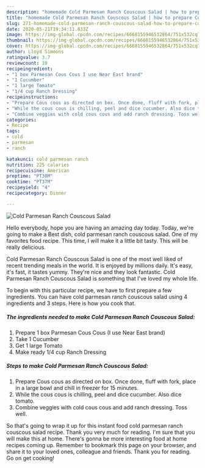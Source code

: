 ```yaml
---
description: "homemade Cold Parmesan Ranch Couscous Salad | how to prepare Cold Parmesan Ranch Couscous Salad"
title: "homemade Cold Parmesan Ranch Couscous Salad | how to prepare Cold Parmesan Ranch Couscous Salad"
slug: 271-homemade-cold-parmesan-ranch-couscous-salad-how-to-prepare-cold-parmesan-ranch-couscous-salad
date: 2020-05-21T19:34:11.833Z
image: https://img-global.cpcdn.com/recipes/6668155946532864/751x532cq70/cold-parmesan-ranch-couscous-salad-recipe-main-photo.jpg
thumbnail: https://img-global.cpcdn.com/recipes/6668155946532864/751x532cq70/cold-parmesan-ranch-couscous-salad-recipe-main-photo.jpg
cover: https://img-global.cpcdn.com/recipes/6668155946532864/751x532cq70/cold-parmesan-ranch-couscous-salad-recipe-main-photo.jpg
author: Lloyd Simmons
ratingvalue: 3.7
reviewcount: 10
recipeingredient:
- "1 box Parmesan Cous Cous I use Near East brand"
- "1 Cucumber"
- "1 large Tomato"
- "1/4 cup Ranch Dressing"
recipeinstructions:
- "Prepare Cous cous as directed on box. Once done, fluff with fork, place in a large bowl and chill in freezer for 15 minutes."
- "While the cous cous is chilling, peel and dice cucumber. Also dice tomato."
- "Combine veggies with cold cous cous and add ranch dressing. Toss well."
categories:
- Recipe
tags:
- cold
- parmesan
- ranch

katakunci: cold parmesan ranch 
nutrition: 225 calories
recipecuisine: American
preptime: "PT30M"
cooktime: "PT37M"
recipeyield: "4"
recipecategory: Dinner

---
```



![Cold Parmesan Ranch Couscous Salad](https://img-global.cpcdn.com/recipes/6668155946532864/751x532cq70/cold-parmesan-ranch-couscous-salad-recipe-main-photo.jpg)

Hello everybody, hope you are having an amazing day today. Today, we're going to make a Best dish, cold parmesan ranch couscous salad. One of my favorites food recipe. This time, I will make it a little bit tasty. This will be really delicious.

Cold Parmesan Ranch Couscous Salad is one of the most well liked of recent trending meals in the world. It is enjoyed by millions daily. It's easy, it's fast, it tastes yummy. They're nice and they look fantastic. Cold Parmesan Ranch Couscous Salad is something that I've loved my whole life.




To begin with this particular recipe, we have to first prepare a few ingredients. You can have cold parmesan ranch couscous salad using 4 ingredients and 3 steps. Here is how you cook that.

<!--inarticleads1-->

##### The ingredients needed to make Cold Parmesan Ranch Couscous Salad:

1. Prepare 1 box Parmesan Cous Cous (I use Near East brand)
1. Take 1 Cucumber
1. Get 1 large Tomato
1. Make ready 1/4 cup Ranch Dressing




<!--inarticleads2-->

##### Steps to make Cold Parmesan Ranch Couscous Salad:

1. Prepare Cous cous as directed on box. Once done, fluff with fork, place in a large bowl and chill in freezer for 15 minutes.
1. While the cous cous is chilling, peel and dice cucumber. Also dice tomato.
1. Combine veggies with cold cous cous and add ranch dressing. Toss well.




So that's going to wrap it up for this instant food cold parmesan ranch couscous salad recipe. Thank you very much for reading. I'm sure that you will make this at home. There's gonna be more interesting food at home recipes coming up. Remember to bookmark this page on your browser, and share it to your loved ones, colleague and friends. Thank you for reading. Go on get cooking!
